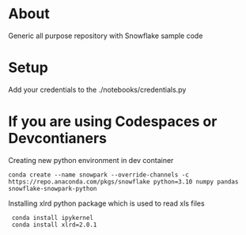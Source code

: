 # About
Generic all purpose repository with Snowflake sample code

# Setup
Add your credentials to the ./notebooks/credentials.py

# If you are using Codespaces or Devcontianers
Creating new python environment in dev container
```
conda create --name snowpark --override-channels -c https://repo.anaconda.com/pkgs/snowflake python=3.10 numpy pandas snowflake-snowpark-python
```

Installing xlrd python package which is used to read xls files
```
 conda install ipykernel
 conda install xlrd=2.0.1
```
